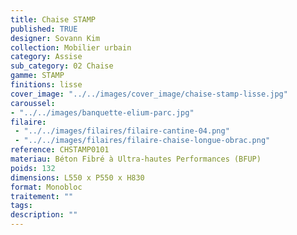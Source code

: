 ```yaml
---
title: Chaise STAMP 
published: TRUE
designer: Sovann Kim
collection: Mobilier urbain
category: Assise
sub_category: 02 Chaise
gamme: STAMP
finitions: lisse
cover_image: "../../images/cover_image/chaise-stamp-lisse.jpg"
caroussel: 
- "../../images/banquette-elium-parc.jpg"
filaire: 
 - "../../images/filaires/filaire-cantine-04.png"
 - "../../images/filaires/filaire-chaise-longue-obrac.png"
reference: CHSTAMP0101
materiau: Béton Fibré à Ultra-hautes Performances (BFUP)
poids: 132
dimensions: L550 x P550 x H830 
format: Monobloc
traitement: ""
tags: 
description: ""
---
```

